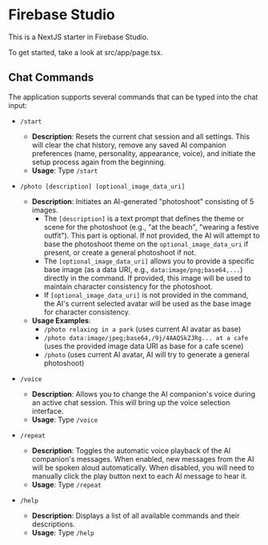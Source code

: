 
# Firebase Studio

This is a NextJS starter in Firebase Studio.

To get started, take a look at src/app/page.tsx.

## Chat Commands

The application supports several commands that can be typed into the chat input:

-   `/start`
    -   **Description**: Resets the current chat session and all settings. This will clear the chat history, remove any saved AI companion preferences (name, personality, appearance, voice), and initiate the setup process again from the beginning.
    -   **Usage**: Type `/start`

-   `/photo [description] [optional_image_data_uri]`
    -   **Description**: Initiates an AI-generated "photoshoot" consisting of 5 images.
        -   The `[description]` is a text prompt that defines the theme or scene for the photoshoot (e.g., "at the beach", "wearing a festive outfit"). This part is optional. If not provided, the AI will attempt to base the photoshoot theme on the `optional_image_data_uri` if present, or create a general photoshoot if not.
        -   The `[optional_image_data_uri]` allows you to provide a specific base image (as a data URI, e.g., `data:image/png;base64,...`) directly in the command. If provided, this image will be used to maintain character consistency for the photoshoot.
        -   If `[optional_image_data_uri]` is not provided in the command, the AI's current selected avatar will be used as the base image for character consistency.
    -   **Usage Examples**:
        -   `/photo relaxing in a park` (uses current AI avatar as base)
        -   `/photo data:image/jpeg;base64,/9j/4AAQSkZJRg... at a cafe` (uses the provided image data URI as base for a cafe scene)
        -   `/photo` (uses current AI avatar, AI will try to generate a general photoshoot)

-   `/voice`
    -   **Description**: Allows you to change the AI companion's voice during an active chat session. This will bring up the voice selection interface.
    -   **Usage**: Type `/voice`

-   `/repeat`
    -   **Description**: Toggles the automatic voice playback of the AI companion's messages. When enabled, new messages from the AI will be spoken aloud automatically. When disabled, you will need to manually click the play button next to each AI message to hear it.
    -   **Usage**: Type `/repeat`

-   `/help`
    -   **Description**: Displays a list of all available commands and their descriptions.
    -   **Usage**: Type `/help`

